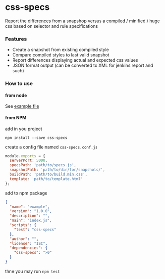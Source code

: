 # css-specs
Report the differences from a snapshop versus a compiled / minified / huge css based on selector and rule specifications

### Features
- Create a snapshot from existing compiled style
- Compare compiled styles to last valid snapshot
- Report differences displaying actual and expected css values
- JSON format output (can be converted to XML for jenkins report and such)

### How to use

#### from node
See [example file](example/index.js)

#### from NPM

add in you project

`npm install --save css-specs`

create a config file named `css-specs.conf.js`

```javascript
module.exports = {
  serverPort: 5000,
  specsPath: 'path/to/specs.js',
  snapshotPath: 'path/to/dir/for/snapshots/',
  buildPath: 'path/to/build.min.css',
  template: 'path/to/template.html'
};
```

add to npm package
```json
{
  "name": "example",
  "version": "1.0.0",
  "description": "",
  "main": "index.js",
  "scripts": {
    "test": "css-specs"
  },
  "author": "",
  "license": "ISC",
  "dependencies": {
    "css-specs": ">0"
  }
}
```

thne you may run `npm test`
